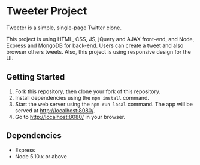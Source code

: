 # Tweeter Project

Tweeter is a simple, single-page Twitter clone.

This project is using HTML, CSS, JS, jQuery and AJAX front-end, and Node, Express and MongoDB for back-end.
Users can create a tweet and also browser others tweets.
Also, this project is using responsive design for the UI.

## Getting Started

1. Fork this repository, then clone your fork of this repository.
2. Install dependencies using the `npm install` command.
3. Start the web server using the `npm run local` command. The app will be served at <http://localhost:8080/>.
4. Go to <http://localhost:8080/> in your browser.

## Dependencies

- Express
- Node 5.10.x or above
